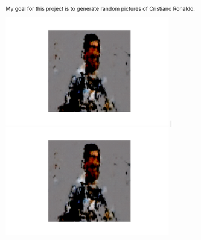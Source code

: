 My goal for this project is to generate random pictures of Cristiano Ronaldo.

![](https://github.com/mifanbing/poseVAE/blob/main/result_15.png) |  ![](https://github.com/mifanbing/poseVAE/blob/main/result_15.png)
